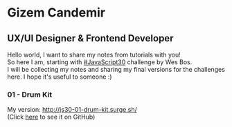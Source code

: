 # Gizem Candemir
## UX/UI Designer & Frontend Developer

Hello world, I want to share my notes from tutorials with you!  
So here I am, starting with [#JavaScript30](https://javascript30.com/) challenge by Wes Bos.  
I will be collecting my notes and sharing my final versions for the challenges here. I hope it's useful to someone :)

### 01 - Drum Kit

My version: http://js30-01-drum-kit.surge.sh/  
(Click [here](https://github.com/gizemcandemir/JavaScript30/tree/master/01%20-%20JavaScript%20Drum%20Kit) to see it on GitHub)
